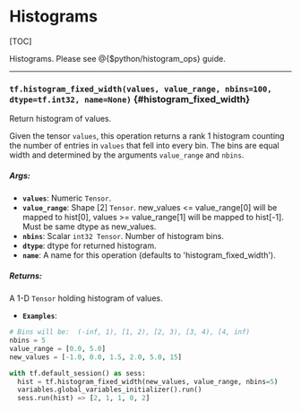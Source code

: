 <!-- This file is machine generated: DO NOT EDIT! -->

# Histograms
[TOC]

Histograms. Please see @{$python/histogram_ops} guide.

- - -

### `tf.histogram_fixed_width(values, value_range, nbins=100, dtype=tf.int32, name=None)` {#histogram_fixed_width}

Return histogram of values.

Given the tensor `values`, this operation returns a rank 1 histogram counting
the number of entries in `values` that fell into every bin.  The bins are
equal width and determined by the arguments `value_range` and `nbins`.

##### Args:


*  <b>`values`</b>: Numeric `Tensor`.
*  <b>`value_range`</b>: Shape [2] `Tensor`.  new_values <= value_range[0] will be
    mapped to hist[0], values >= value_range[1] will be mapped to hist[-1].
    Must be same dtype as new_values.
*  <b>`nbins`</b>: Scalar `int32 Tensor`.  Number of histogram bins.
*  <b>`dtype`</b>: dtype for returned histogram.
*  <b>`name`</b>: A name for this operation (defaults to 'histogram_fixed_width').

##### Returns:

  A 1-D `Tensor` holding histogram of values.


*  <b>`Examples`</b>: 

```python
# Bins will be:  (-inf, 1), [1, 2), [2, 3), [3, 4), [4, inf)
nbins = 5
value_range = [0.0, 5.0]
new_values = [-1.0, 0.0, 1.5, 2.0, 5.0, 15]

with tf.default_session() as sess:
  hist = tf.histogram_fixed_width(new_values, value_range, nbins=5)
  variables.global_variables_initializer().run()
  sess.run(hist) => [2, 1, 1, 0, 2]
```


